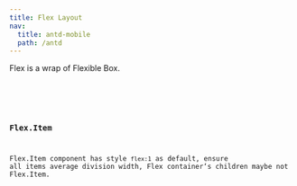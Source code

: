 ```yaml
---
title: Flex Layout
nav:
  title: antd-mobile
  path: /antd
---
```


Flex is a wrap of  Flexible Box.

<code src="./demos/basic.tsx" />

<API/>

### Flex.Item

Flex.Item component has style `flex:1` as default, ensure all items average division width, Flex container‘s children maybe not Flex.Item.